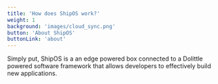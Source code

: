 ```yaml
---
title: 'How does ShipOS work?'
weight: 1
background: 'images/cloud_sync.png'
button: 'About ShipOS'
buttonLink: 'about'
---
```


Simply put, ShipOS is a an edge powered box connected to a Dolittle powered software framework that allows developers to effectively build new applications.

